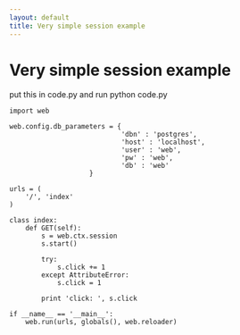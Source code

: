 ```yaml
---
layout: default
title: Very simple session example
---
```


# Very simple session example

put this in code.py and run python code.py

    import web

    web.config.db_parameters = {
                                'dbn' : 'postgres',
                                'host' : 'localhost',
                                'user' : 'web',
                                'pw' : 'web',
                                'db' : 'web'
                        }

    urls = (
        '/', 'index'
    )

    class index:
        def GET(self):
            s = web.ctx.session
            s.start()

            try:
                s.click += 1
            except AttributeError:
                s.click = 1

            print 'click: ', s.click

    if __name__ == '__main__':
        web.run(urls, globals(), web.reloader)
